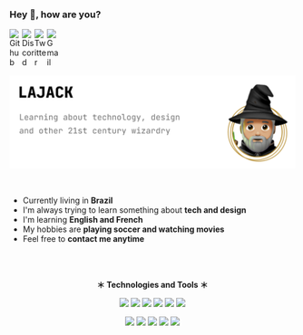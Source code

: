 ### Hey 👋, how are you?

<a href="https://github.com/Lajck/">
  <img align="left" alt="Github" width="22px" src="https://cdn.jsdelivr.net/npm/simple-icons@v3/icons/github.svg" />
</a>
<a href="https://discordapp.com/users/Lajack#1961">
  <img align="left" alt="Discord" width="22px" src="https://cdn.jsdelivr.net/npm/simple-icons@3.12.2/icons/discord.svg" />
</a>
<a href="https://twitter.com/_Lajack_ ">
  <img align="left" alt="Twitter" width="22px" src="https://cdn.jsdelivr.net/npm/simple-icons@3.12.2/icons/twitter.svg" />
</a>
<a href="mailto:luiz97rj@gmail.com">
  <img align="left" alt="Gmail" width="22px" src="https://cdn.jsdelivr.net/npm/simple-icons@3.12.2/icons/gmail.svg" />
</a>

<br />
<br />
<br />
<br />

![Lajack](https://github.com/Lajck/Lajck/blob/main/banner.png?raw=true)

<br />

- Currently living in **Brazil**
- I'm always trying to learn something about **tech and design**
- I'm learning **English and French**
- My hobbies are **playing soccer and watching movies**
- Feel free to **contact me anytime**

<br />
<br />

<div align="center">

**＊ Technologies and Tools ＊**

![](https://img.shields.io/badge/Lang-HTML5-informational?style=flat&logo=html5&logoColor=white&color=111111)
![](https://img.shields.io/badge/Lang-CSS3-informational?style=flat&logo=css3&logoColor=white&color=111111)
![](https://img.shields.io/badge/Lang-JavaScript-informational?style=flat&logo=javascript&logoColor=white&color=111111)
![](https://img.shields.io/badge/Lang-React-informational?style=flat&logo=react&logoColor=white&color=111111)
![](https://img.shields.io/badge/Lang-Markdown-informational?style=flat&logo=markdown&logoColor=white&color=111111)
![](https://img.shields.io/badge/Lang-Shell_Script-informational?style=flat&logo=gnu-bash&logoColor=white&color=111111)

![](https://img.shields.io/badge/OS-GNU/Linux-informational?style=flat&logo=linux&logoColor=white&color=111111)
![](https://img.shields.io/badge/Editor-NeoVim-informational?style=flat&logo=neovim&logoColor=white&color=111111)
![](https://img.shields.io/badge/Shell-Zsh-informational?style=flat&logo=gnu-bash&logoColor=white&color=111111)
![](https://img.shields.io/badge/UI-Figma-informational?style=flat&logo=figma&logoColor=white&color=111111)
![](https://img.shields.io/badge/Game_Engine-Godot-informational?style=flat&logo=godotengine&logoColor=white&color=111111)

</div>
